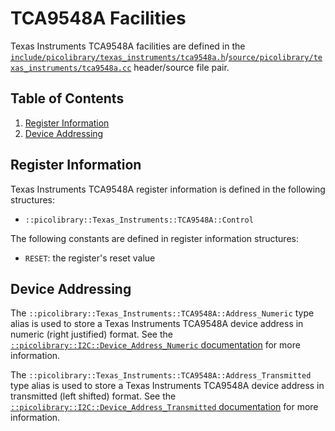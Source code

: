# TCA9548A Facilities
Texas Instruments TCA9548A facilities are defined in the
[`include/picolibrary/texas_instruments/tca9548a.h`](https://github.com/apcountryman/picolibrary/blob/main/include/picolibrary/texas_instruments/tca9548a.h)/[`source/picolibrary/texas_instruments/tca9548a.cc`](https://github.com/apcountryman/picolibrary/blob/main/source/picolibrary/texas_instruments/tca9548a.cc)
header/source file pair.

## Table of Contents
1. [Register Information](#register-information)
1. [Device Addressing](#device-addressing)

## Register Information
Texas Instruments TCA9548A register information is defined in the following structures:
- `::picolibrary::Texas_Instruments::TCA9548A::Control`

The following constants are defined in register information structures:
- `RESET`: the register's reset value

## Device Addressing
The `::picolibrary::Texas_Instruments::TCA9548A::Address_Numeric` type alias is used to
store a Texas Instruments TCA9548A device address in numeric (right justified) format.
See the [`::picolibrary::I2C::Device_Address_Numeric` documentation](../../i2c.md#device)
for more information.

The `::picolibrary::Texas_Instruments::TCA9548A::Address_Transmitted` type alias is used
to store a Texas Instruments TCA9548A device address in transmitted (left shifted) format.
See the [`::picolibrary::I2C::Device_Address_Transmitted`
documentation](../../i2c.md#device) for more information.
